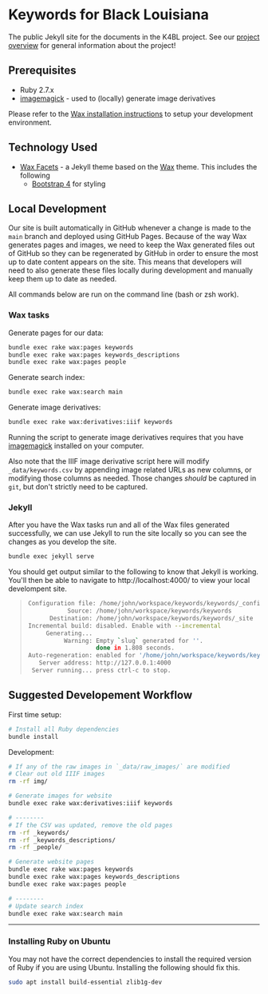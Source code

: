 # Keywords for Black Louisiana

The public Jekyll site for the documents in the K4BL project. See our [project overview](https://github.com/lxcprojects/k4bl) for general information about the project!

## Prerequisites

- Ruby 2.7.x
- [imagemagick](https://imagemagick.org/) - used to (locally) generate image derivatives

Please refer to the [Wax installation instructions](https://minicomp.github.io/wiki/wax/setting-up-your-system/install-manually/) to setup your development environment.

## Technology Used

  - [Wax Facets](https://github.com/minicomp/wax-facets) - a Jekyll theme based on the [Wax](https://minicomp.github.io/wax/) theme. This includes the following
    - [Bootstrap 4](https://getbootstrap.com/docs/4.0/getting-started/introduction/) for styling

## Local Development

Our site is built automatically in GitHub whenever a change is made to the `main` branch and deployed using GitHub Pages. Because of the way Wax generates pages and images, we need to keep the Wax generated files out of GitHub so they can be regenerated by GitHub in order to ensure the most up to date content appears on the site. This means that developers will need to also generate these files locally during development and manually keep them up to date as needed.

All commands below are run on the command line (bash or zsh work).

### Wax tasks

Generate pages for our data:
``` sh
bundle exec rake wax:pages keywords
bundle exec rake wax:pages keywords_descriptions
bundle exec rake wax:pages people
```

Generate search index:
``` sh
bundle exec rake wax:search main
```

Generate image derivatives:
``` sh
bundle exec rake wax:derivatives:iiif keywords
```

Running the script to generate image derivatives requires that you have [imagemagick](https://imagemagick.org/) installed on your computer.

Also note that the IIIF image derivative script here will modify `_data/keywords.csv` by appending image related URLs as new columns, or modifying those columns as needed. Those changes _should_ be captured in `git`, but don't strictly need to be captured.

### Jekyll

After you have the Wax tasks run and all of the Wax files generated successfully, we can use Jekyll to run the site locally so you can see the changes as you develop the site.

``` sh
bundle exec jekyll serve
```

You should get output similar to the following to know that Jekyll is working. You'll then be able to navigate to http://localhost:4000/ to view your local develompent site.

> ``` sh
> Configuration file: /home/john/workspace/keywords/keywords/_config.yml
>            Source: /home/john/workspace/keywords/keywords
>       Destination: /home/john/workspace/keywords/keywords/_site
> Incremental build: disabled. Enable with --incremental
>      Generating... 
>           Warning: Empty `slug` generated for ''.
>                    done in 1.808 seconds.
> Auto-regeneration: enabled for '/home/john/workspace/keywords/keywords'
>    Server address: http://127.0.0.1:4000
>  Server running... press ctrl-c to stop.
> ```


## Suggested Developement Workflow

First time setup:

``` bash
# Install all Ruby dependencies
bundle install
```

Development:

``` bash
# If any of the raw images in `_data/raw_images/` are modified
# Clear out old IIIF images
rm -rf img/

# Generate images for website
bundle exec rake wax:derivatives:iiif keywords

# --------
# If the CSV was updated, remove the old pages
rm -rf _keywords/
rm -rf _keywords_descriptions/
rm -rf _people/

# Generate website pages
bundle exec rake wax:pages keywords
bundle exec rake wax:pages keywords_descriptions
bundle exec rake wax:pages people

# --------
# Update search index
bundle exec rake wax:search main
```

---

### Installing Ruby on Ubuntu

You may not have the correct dependencies to install the required version of Ruby if you are using Ubuntu. Installing the following should fix this.

``` bash
sudo apt install build-essential zlib1g-dev
```
